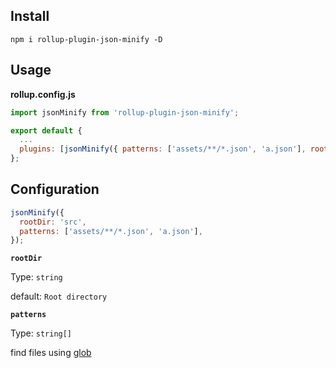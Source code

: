 ## Install

```console
npm i rollup-plugin-json-minify -D
```

## Usage

**rollup.config.js**

```js
import jsonMinify from 'rollup-plugin-json-minify';

export default {
  ...
  plugins: [jsonMinify({ patterns: ['assets/**/*.json', 'a.json'], rootDir: 'src' })],
};
```

## Configuration

```js
jsonMinify({
  rootDir: 'src',
  patterns: ['assets/**/*.json', 'a.json'],
});
```

**`rootDir`**

Type: `string`

default: `Root directory`

**`patterns`**

Type: `string[]`

find files using [glob](https://github.com/isaacs/node-glob)
